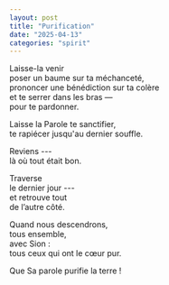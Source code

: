 ```yaml
---
layout: post
title: "Purification"
date: "2025-04-13"
categories: "spirit"
---
```


Laisse-la venir  
poser un baume sur ta méchanceté,  
prononcer une bénédiction sur ta colère  
et te serrer dans les bras —  
pour te pardonner.  

Laisse la Parole te sanctifier,  
te rapiécer jusqu'au dernier souffle.  

Reviens ---  
là où tout était bon.  

Traverse  
le dernier jour ---  
et retrouve tout  
de l’autre côté.  

Quand nous descendrons,  
tous ensemble,  
avec Sion :  
tous ceux qui ont le cœur pur.  

Que Sa parole purifie la terre !  
